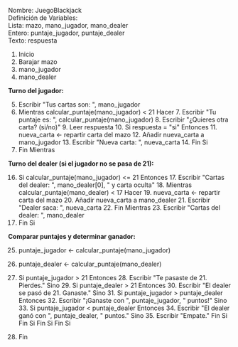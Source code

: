 Nombre: JuegoBlackjack  
Definición de Variables:  
Lista: mazo, mano_jugador, mano_dealer  
Entero: puntaje_jugador, puntaje_dealer  
Texto: respuesta

1. Inicio
2. Barajar mazo
3. mano_jugador
4. mano_dealer

**Turno del jugador:**

5. Escribir "Tus cartas son: ", mano_jugador
6. Mientras calcular_puntaje(mano_jugador) < 21 Hacer
    7. Escribir "Tu puntaje es: ", calcular_puntaje(mano_jugador)
    8. Escribir "¿Quieres otra carta? (si/no)"
    9. Leer respuesta
    10. Si respuesta = "si" Entonces
        11. nueva_carta <- repartir carta del mazo
        12. Añadir nueva_carta a mano_jugador
        13. Escribir "Nueva carta: ", nueva_carta
    14. Fin Si
15. Fin Mientras

**Turno del dealer (si el jugador no se pasa de 21):**

16. Si calcular_puntaje(mano_jugador) <= 21 Entonces
    17. Escribir "Cartas del dealer: ", mano_dealer[0], " y carta oculta"
    18. Mientras calcular_puntaje(mano_dealer) < 17 Hacer
        19. nueva_carta <- repartir carta del mazo
        20. Añadir nueva_carta a mano_dealer
        21. Escribir "Dealer saca: ", nueva_carta
    22. Fin Mientras
    23. Escribir "Cartas del dealer: ", mano_dealer
24. Fin Si

**Comparar puntajes y determinar ganador:**

25. puntaje_jugador <- calcular_puntaje(mano_jugador)
26. puntaje_dealer <- calcular_puntaje(mano_dealer)
27. Si puntaje_jugador > 21 Entonces
    28. Escribir "Te pasaste de 21. Pierdes."
Sino
    29. Si puntaje_dealer > 21 Entonces
        30. Escribir "El dealer se pasó de 21. Ganaste."
    Sino
        31. Si puntaje_jugador > puntaje_dealer Entonces
            32. Escribir "¡Ganaste con ", puntaje_jugador, " puntos!"
        Sino
            33. Si puntaje_jugador < puntaje_dealer Entonces
                34. Escribir "El dealer ganó con ", puntaje_dealer, " puntos."
            Sino
                35. Escribir "Empate."
            Fin Si
        Fin Si
    Fin Si
Fin Si

36. Fin
